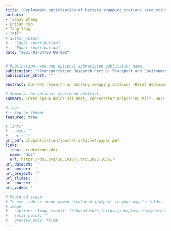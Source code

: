 ```yaml
---
title: "Deployment optimization of battery swapping stations accounting for taxis’ dynamic energy demand"
authors:
- Tianyu Zhang
- Enjian Yao
- Yang Yang
- "etl"
# author_notes:
# - "Equal contribution"
# - "Equal contribution"
date: "2023-01-24T00:00:00Z"


# Publication name and optional abbreviated publication name.
publication: "*Transportation Research Part D: Transport and Environment*[J], 116: 103617."
publication_short: ""

abstract: Current research on battery swapping stations (BSSs) deployment problems overlooks the influence of BSS layouts on the daily performance of battery swapping taxis (BSTs). This study aims to propose a BSS deployment optimization model to guarantee taxi transport capacity. To this end, the dynamic swapping demands of BSTs are predicted by modeling battery swapping behavior, reconstructing trip chain, and simulating BSS operation. Furthermore, BSSs’ deployment is optimized to minimize the swapping loss time. Using the daily trajectory data of 9862 taxis in Tianjin, we set up six scenarios to elucidate the trade-off among the layout and service level, the transport capacity, and the environmental efficiency. The optimal layout ensures 98.1% of the taxi transport capacity and reduces carbon emissions by 44.09%. The employed behavioral model enhances the network equilibrium from 0.33 to 0.067. Finally, the roles of driving range and charging speed in attracting and assigning energy demand are revealed.

# Summary. An optional shortened abstract.
summary: Lorem ipsum dolor sit amet, consectetur adipiscing elit. Duis posuere tellus ac convallis placerat. Proin tincidunt magna sed ex sollicitudin condimentum.

# tags:
# - Source Themes
featured: true

# links:
# - name: ""
#   url: ""
url_pdf: zh/publication/journal-article4/paper.pdf
links:
- icon: academicons/doi
  name: "doi"
  url: https://doi.org/10.1016/j.trd.2023.103617
url_dataset: ''
url_poster: ''
url_project: ''
url_slides: ''
url_source: ''
url_video: ''

# Featured image
# To use, add an image named `featured.jpg/png` to your page's folder. 
# image:
#   caption: 'Image credit: [**Unsplash**](https://unsplash.com/photos/jdD8gXaTZsc)'
#   focal_point: ""
#   preview_only: false
---
```

